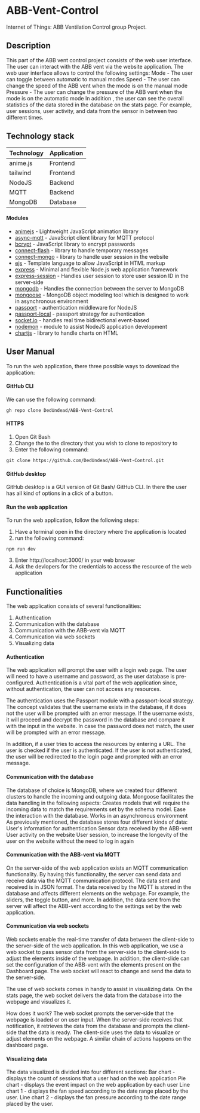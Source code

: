 # ABB-Vent-Control
Internet of Things: ABB Ventilation Control group Project.

## Description
This part of the ABB vent control project consists of the web user interface. The user can interact with the ABB vent via the website application. 
The web user interface allows to control the following settings:
Mode - The user can toggle between automatic to manual modes
Speed - The user can change the speed of the ABB vent when the mode is on the manual mode
Pressure - The user can change the pressure of the ABB vent when the mode is on the automatic mode
In addition , the user can see the overall statistics of the data stored in the database on the stats page. For example, user sessions, user activity, and data from the sensor in between two different times.

## Technology stack

| Technology | Application |
|------------|-------------|
| anime.js   | Frontend    |
| tailwind   | Frontend    |
| NodeJS     | Backend     |
| MQTT       | Backend     |
| MongoDB    | Database    |

#### Modules
* [animejs](https://www.npmjs.com/package/animejs) - Lightweight JavaScript animation library 
* [async-mqtt](https://www.npmjs.com/package/async-mqtt) - JavaScript client library for MQTT protocol
* [bcrypt](https://www.npmjs.com/package/bcrypt) - JavaScript library to encrypt passwords
* [connect-flash](https://www.npmjs.com/package/connect-flash) - library to handle temporary messages
* [connect-mongo](https://www.npmjs.com/package/connect-mongo) - library to handle user session in the website
* [ejs](https://www.npmjs.com/search?q=ejs) - Template language to allow JavaScript in HTML markup
* [express](https://www.npmjs.com/package/express) - Minimal and flexible Node.js web application framework
* [express-session](https://www.npmjs.com/package/express-session) - Handles user session to store user session ID in the server-side
* [mongodb](https://www.npmjs.com/package/mongodb) - Handles the connection between the server to MongoDB
* [mongoose](https://www.npmjs.com/package/mongoose) - MongoDB object modeling tool which is designed to work in asynchronous environment
* [passport](https://www.npmjs.com/package/passport) - authentication middleware for NodeJS
* [passport-local](https://www.npmjs.com/package/passport-local) - passport strategy for authentication
* [socket.io](https://www.npmjs.com/package/socket.io) - handles real time bidirectional event-based
* [nodemon](https://www.npmjs.com/package/nodemon) - module to assist NodeJS application development 
* [chartjs](https://www.npmjs.com/package/chartjs) - library to handle charts on HTML
#### 

## User Manual
To run the web application, there three possible ways to download the application:

#### GitHub CLI
We can use the following command: 
<pre><code>gh repo clone DedUndead/ABB-Vent-Control</code></pre>
 
#### HTTPS
1. Open Git Bash
2. Change the to the directory that you wish to clone to repository to
3. Enter the following command:
<pre><code>git clone https://github.com/DedUndead/ABB-Vent-Control.git </code></pre>

#### GitHub desktop
GitHub desktop is a GUI version of Git Bash/ GitHub CLI. In there the user has all kind of options in a click of a button.

#### Run the web application
To run the web application, follow the following steps:
1. Have a terminal open in the directory where the application is located
2. run the following command: 
<pre><code>npm run dev</code></pre>
3. Enter http://localhost:3000/ in your web browser
4. Ask the devlopers for the credentials to access the resource of the web application

## Functionalities
 
The web application consists of several functionalities: 
1. Authentication
2. Communication with the database
3. Communication with the ABB-vent via MQTT
4. Communication via web sockets
5. Visualizing data

#### Authentication
The web application will prompt the user with a login web page. The user will need to have a username and password, as the user database is pre-configured. 
Authentication is a vital part of the web application since, without authentication, the user can not access any resources.

The authentication uses the Passport module with a passport-local strategy. The concept validates that the username exists in the database, if it does not the user will be prompted with an error message. If the username exists, it will proceed and decrypt the password in the database and compare it with the input in the website. In case the password does not match, the user will be prompted with an error message.

In addition, if a user tries to access the resources by entering a URL. The user is checked if the user is authenticated. If the user is not authenticated, the user will be redirected to the login page and prompted with an error message.

#### Communication with the database
The database of choice is MongoDB,  where we created four different clusters to handle the incoming and outgoing data. Mongoose facilitates the data handling in the following aspects:
Creates models that will require the incoming data to match the requirements set by the schema model.
Ease the interaction with the database.
Works in an asynchronous environment
As previously mentioned, the database stores four different kinds of data:
 User's information for authentication
 Sensor data received by the ABB-vent
User activity on the website
User session, to increase the longevity of the user on the website without the need to log in again

#### Communication with the ABB-vent via MQTT
On the server-side of the web application exists an MQTT communication functionality. By having this functionality, the server can send data and receive data via the MQTT communication protocol.  The data sent and received is in JSON format. 
The data received by the MQTT is stored in the database and affects different elements on the webpage. For example, the sliders, the toggle button, and more. In addition, the data sent from the server will affect the ABB-vent according to the settings set by the web application.

#### Communication via web sockets
Web sockets enable the real-time transfer of data between the client-side to the server-side of the web application. In this web application, we use a web socket to pass sensor data from the server-side to the client-side to adjust the elements inside of the webpage. In addition, the client-slide can set the configuration of the ABB-vent with the elements present on the Dashboard page.  The web socket will react to change and send the data to the server-side.

The use of web sockets comes in handy to assist in visualizing data. On the stats page, the web socket delivers the data from the database into the webpage and visualizes it. 

How does it work? 
The web socket prompts the server-side that the webpage is loaded or on user input. When the server-side receives that notification, it retrieves the data from the database and prompts the client-side that the data is ready. The client-side uses the data to visualize or adjust elements on the webpage. A similar chain of actions happens on the dashboard page.

#### Visualizing data
The data visualized is divided into four different sections:
Bar chart - displays the count of sessions that a user had on the web application
Pie chart - displays the event impact on the web application by each user
Line chart 1 - displays the fan speed according to the date range placed by the user.
Line chart 2 - displays the fan pressure according to the date range placed by the user.